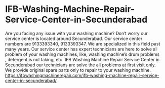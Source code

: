 # IFB-Washing-Machine-Repair-Service-Center-in-Secunderabad
  Are you facing any issue with your washing machine? Don’t worry our service center is located around Secunderabad. Our service center numbers are 9133393340, 9133393347. We are specialized in this field past many years. Our service center has expert technicians are here to solve all problem of your washing machines, like, washing machine’s drum problems , detergent is not taking, etc. IFB Washing Machine Repair Service Center in Secunderabad our technicians are solve the all problems at first visit only. We provide original spare parts only to repair to your washing machine.  https://ifbwashingmachinerepair.com/ifb-washing-machine-repair-service-center-in-secunderabad/
